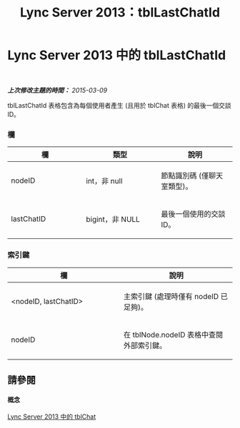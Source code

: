 ﻿---
title: Lync Server 2013：tblLastChatId
TOCTitle: tblLastChatId
ms:assetid: 17a4ffbe-cca9-4ec5-ae46-38a15274889a
ms:mtpsurl: https://technet.microsoft.com/zh-tw/library/Gg558616(v=OCS.15)
ms:contentKeyID: 49290214
ms.date: 08/10/2015
mtps_version: v=OCS.15
ms.translationtype: HT
---

# Lync Server 2013 中的 tblLastChatId

 

_**上次修改主題的時間：** 2015-03-09_

tblLastChatId 表格包含為每個使用者產生 (且用於 tblChat 表格) 的最後一個交談 ID。

### 欄

<table>
<colgroup>
<col style="width: 33%" />
<col style="width: 33%" />
<col style="width: 33%" />
</colgroup>
<thead>
<tr class="header">
<th>欄</th>
<th>類型</th>
<th>說明</th>
</tr>
</thead>
<tbody>
<tr class="odd">
<td><p>nodeID</p></td>
<td><p>int，非 null</p></td>
<td><p>節點識別碼 (僅聊天室類型)。</p></td>
</tr>
<tr class="even">
<td><p>lastChatID</p></td>
<td><p>bigint，非 NULL</p></td>
<td><p>最後一個使用的交談 ID。</p></td>
</tr>
</tbody>
</table>


### 索引鍵

<table>
<colgroup>
<col style="width: 50%" />
<col style="width: 50%" />
</colgroup>
<thead>
<tr class="header">
<th>欄</th>
<th>說明</th>
</tr>
</thead>
<tbody>
<tr class="odd">
<td><p>&lt;nodeID, lastChatID&gt;</p></td>
<td><p>主索引鍵 (處理時僅有 nodeID 已足夠)。</p></td>
</tr>
<tr class="even">
<td><p>nodeID</p></td>
<td><p>在 tblNode.nodeID 表格中查閱外部索引鍵。</p></td>
</tr>
</tbody>
</table>


## 請參閱

#### 概念

[Lync Server 2013 中的 tblChat](lync-server-2013-tblchat.md)

